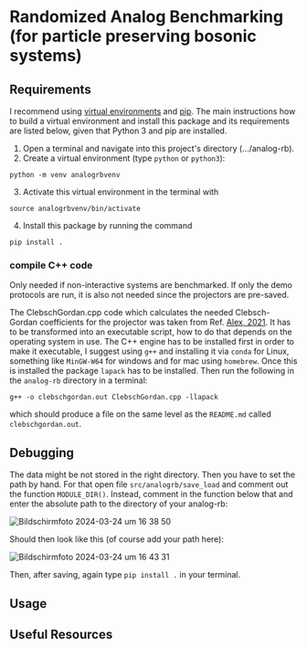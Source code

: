 # Randomized Analog Benchmarking (for particle preserving bosonic systems)

## Requirements

I recommend using [virtual environments](https://docs.python.org/3/tutorial/venv.html) and [pip](https://pypi.org/project/pip/).
The main instructions how to build a virtual environment and install this package and its requirements are listed below, given that Python 3 and pip are installed.

1. Open a terminal and navigate into this project's directory (.../analog-rb).
2. Create a virtual environment (type `python` or `python3`):
```console
python -m venv analogrbvenv
```
3. Activate this virtual environment in the terminal with 
```console
source analogrbvenv/bin/activate
```
4. Install this package by running the command
```console
pip install .
```

### compile C++ code
Only needed if non-interactive systems are benchmarked. If only the demo protocols are run, it is also not needed since the projectors are pre-saved.

The ClebschGordan.cpp code which calculates the needed Clebsch-Gordan coefficients for the projector was  taken from Ref. [Alex, 2021](https://doi.org/10.1063/1.3521562).
It has to be transformed into an executable script, how to do that depends on the operating system in use.
The C++ engine has to be installed first in order to make it executable, I suggest using `g++` and installing it via `conda` for Linux, something like `MinGW-W64` for windows and for mac using `homebrew`. 
Once this is installed the package `lapack` has to be installed.
Then run the following in the `analog-rb` directory in a terminal:
```console
g++ -o clebschgordan.out ClebschGordan.cpp -llapack
```
which should produce a file on the same level as the `README.md` called `clebschgordan.out`.

## Debugging
The data might be not stored in the right directory. Then you have to set the path by hand.
For that open file `src/analogrb/save_load` and comment out the function `MODULE_DIR()`.
Instead, comment in the function below that and enter the absolute path to the directory of your analog-rb:

![Bildschirmfoto 2024-03-24 um 16 38 50](https://github.com/wilkensJ/analog-rb/assets/70592365/aec6a863-5768-4f2b-a6b1-a0b47e3229bc)

Should then look like this (of course add your path here):

![Bildschirmfoto 2024-03-24 um 16 43 31](https://github.com/wilkensJ/analog-rb/assets/70592365/47ca8a35-ec19-4ee0-8fc6-6a5aeeda8c2b)

Then, after saving, again type `pip install .` in your terminal.

## Usage

## Useful Resources
